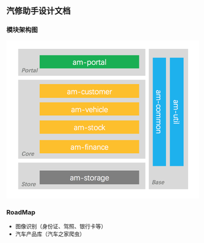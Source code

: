 ## 汽修助手设计文档

### 模块架构图
![architecture](./doc/images/architecture.png)

### RoadMap
- 图像识别（身份证、驾照、银行卡等）
- 汽车产品库（汽车之家爬虫）
